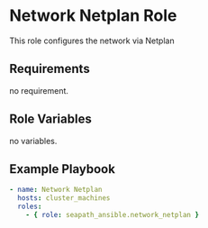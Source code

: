 # Network Netplan Role

This role configures the network via Netplan

## Requirements

no requirement.

## Role Variables

no variables.

## Example Playbook

```yaml
- name: Network Netplan
  hosts: cluster_machines
  roles:
    - { role: seapath_ansible.network_netplan }
```
